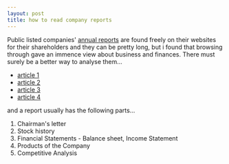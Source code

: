 ```yaml
---
layout: post
title: how to read company reports
---
```


Public listed companies' [annual reports](http://en.wikipedia.org/wiki/Annual_report) are found freely on their websites for their shareholders and they can be pretty long, but i found that browsing through gave an immence view about business and finances. There must surely be a better way to analyse them...

- [article 1](http://www.moneychimp.com/articles/financials/fundamentals.htm)
- [article 2](http://www.zpub.com/sf/arl/arl-read.html)
- [article 3](http://www.blonnet.com/iw/2007/07/08/stories/2007070850701300.htm)
- [article 4](http://jobfunctions.bnet.com/whitepaper.aspx?docid=58574)

and a report usually has the following parts...
1. Chairman's letter
2. Stock history
3. Financial Statements - Balance sheet, Income Statement
4. Products of the Company
5. Competitive Analysis
